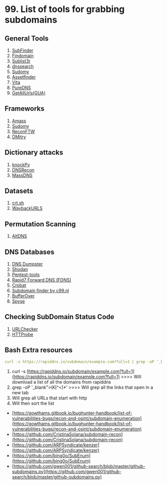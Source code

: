 # 99. List of tools for grabbing subdomains

## General Tools

1. [SubFinder](https://github.com/projectdiscovery/subfinder)
2. [Findomain](https://github.com/Findomain/Findomain)
3. [Sublist3r](https://github.com/aboul3la/Sublist3r)
4. [dnssearch](https://github.com/evilsocket/dnssearch)
5. [Sudomy](https://github.com/Screetsec/Sudomy)
6. [Assetfinder](https://github.com/tomnomnom/assetfinder)
7. [Vita](https://github.com/junnlikestea/vita)
8. [PureDNS](https://github.com/d3mondev/puredns)
9. [GetAllUrls(GUA)](https://github.com/lc/gau)

## Frameworks

1. [Amass](https://github.com/OWASP/Amass)
2. [Sudomy](https://github.com/Screetsec/Sudomy)
3. [ReconFTW](https://github.com/six2dez/reconftw)
4. [DMitry](https://securitytrails.com/blog/dmitry-osint-tool) 

## Dictionary attacks

1. [knockPy](https://github.com/guelfoweb/knock)
2. [DNSRecon](https://github.com/darkoperator/dnsrecon)
3. [MassDNS](https://github.com/blechschmidt/massdns)

## Datasets

1. [crt.sh](https://crt.sh/)
2. [WaybackURLS](https://github.com/tomnomnom/waybackurls)

## Permutation Scanning

1. [AltDNS](https://github.com/infosec-au/altdns)

## DNS Databases

1. [DNS Dumpster](https://dnsdumpster.com/)
2. [Shodan](https://snippets.shodan.io/c/83ldc9nef1Tp2R8C)
3. [Pentest-tools](https://pentest-tools.com/information-gathering/find-subdomains-of-domain)
4. [Rapid7 Forward DNS (FDNS)](https://opendata.rapid7.com/sonar.fdns_v2/)
5. [Crobat](https://github.com/lnxcrew/crobat)
6. [Subdomain finder by c99.nl](https://subdomainfinder.c99.nl/)
7. [BufferOver](http://dns.bufferover.run/dns?q=)
8. [Spyse](https://spyse.com/)

## Checking SubDomain Status Code

1. [URLChecker](https://github.com/evanRubinsteinIT/URLChecker)
2. [HTTProbe](https://github.com/tomnomnom/httprobe)

## Bash Extra resources

```yaml
curl -s https://rapiddns.io/subdomain/example.com?full=1 | grep -oP '_blank">\K[^<]*' | grep -v http | sort -u
```

1. curl -s [https://rapiddns.io/subdomain/example.com?full=1](https://rapiddns.io/subdomain/example.com?full=1) >>>> Will download a list of all the domains from rapiddns
2. grep -oP '_blank">\K[^<]*' >>>> Will grep all the links that open in a new tab 
3. Will grep all URLs that start with http
4. Will then sort the list

- [https://gowthams.gitbook.io/bughunter-handbook/list-of-vulnerabilities-bugs/recon-and-osint/subdomain-enumeration](https://gowthams.gitbook.io/bughunter-handbook/list-of-vulnerabilities-bugs/recon-and-osint/subdomain-enumeration)
- [https://github.com/CristinaSolana/subdomain-recon](https://github.com/CristinaSolana/subdomain-recon)
- [https://github.com/ARPSyndicate/kenzer](https://github.com/ARPSyndicate/kenzer)
- [https://github.com/bing0o/SubEnum](https://github.com/bing0o/SubEnum)
- [https://github.com/gwen001/github-search/blob/master/github-subdomains.py](https://github.com/gwen001/github-search/blob/master/github-subdomains.py)